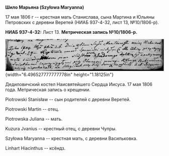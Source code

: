 **Шило Марьяна (Szyłowa Maryanna)**

17 мая 1806 г -- крестная мать Станислава, сына Мартина и Юльяны
Петровских с деревни Веретей (НИАБ 937-4-32, лист 13, №10/1806-р).

**НИАБ 937-4-32:** Лист 13. **Метрическая запись №10/1806-р.**

![](./media/7045e953a6b1ea64b7b9a640f319cdab3a6e3a81.png){width="6.496527777777778in"
height="1.18125in"}

Дедиловичский костел Наисвятейшего Сердца Иисуса. 17 мая 1806 года.
Метрическая запись о крещении.

Piotrowski Stanisław -- сын родителей с деревни Веретей.

Piotrowski Martin -- отец.

Piotrowska Juliana -- мать.

Kuzura Jvanius -- крестный отец, с деревни Чупры.

Szyłowa Maryanna -- крестная мать, с деревни Васильковка.

Linhart Hiacinthus -- ксёндз.
